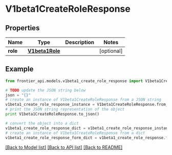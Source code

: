 # V1beta1CreateRoleResponse


## Properties
Name | Type | Description | Notes
------------ | ------------- | ------------- | -------------
**role** | [**V1beta1Role**](V1beta1Role.md) |  | [optional] 

## Example

```python
from frontier_api.models.v1beta1_create_role_response import V1beta1CreateRoleResponse

# TODO update the JSON string below
json = "{}"
# create an instance of V1beta1CreateRoleResponse from a JSON string
v1beta1_create_role_response_instance = V1beta1CreateRoleResponse.from_json(json)
# print the JSON string representation of the object
print V1beta1CreateRoleResponse.to_json()

# convert the object into a dict
v1beta1_create_role_response_dict = v1beta1_create_role_response_instance.to_dict()
# create an instance of V1beta1CreateRoleResponse from a dict
v1beta1_create_role_response_form_dict = v1beta1_create_role_response.from_dict(v1beta1_create_role_response_dict)
```
[[Back to Model list]](../README.md#documentation-for-models) [[Back to API list]](../README.md#documentation-for-api-endpoints) [[Back to README]](../README.md)



